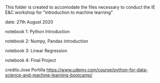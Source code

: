 This folder is created to accomodate the files necessary to conduct the IE E&C workshop for "introduction to machine learning"


date: 27th August 2020


notebook 1: Python Introduction

notebook 2: Numpy, Pandas introduction

notebook 3: Linear Regression 

notebook 4: Final Project

credits:Jose Portilla
https://www.udemy.com/course/python-for-data-science-and-machine-learning-bootcamp/
